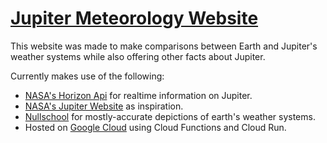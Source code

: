 # [Jupiter Meteorology Website](https://gph-214-website-252299873993.us-west1.run.app)

This website was made to make comparisons between Earth and Jupiter's weather systems while also offering other facts about Jupiter.

Currently makes use of the following:

- [NASA's Horizon Api](https://ssd-api.jpl.nasa.gov/doc/horizons.html) for realtime information on Jupiter.
- [NASA's Jupiter Website](https://science.nasa.gov/jupiter/) as inspiration.
- [Nullschool](https://earth.nullschool.net/#2024/11/08/0800Z/wind/isobaric/70hPa/orthographic=-76.46,0.00) for mostly-accurate depictions of earth's weather systems.
- Hosted on [Google Cloud](https://cloud.google.com/?hl=en) using Cloud Functions and Cloud Run.
